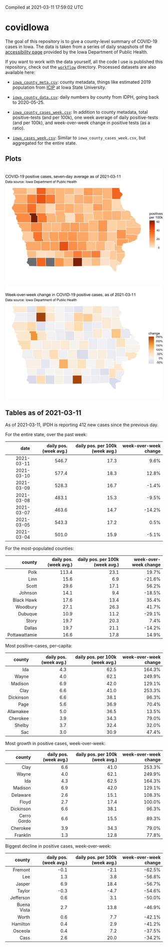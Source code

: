 Compiled at 2021-03-11 17:59:02 UTC

<!-- README.md is generated from README.Rmd. Please edit that file -->

# covidIowa

<!-- badges: start -->

<!-- badges: end -->

The goal of this repository is to give a county-level summary of
COVID-19 cases in Iowa. The data is taken from a series of daily
snapshots of the [accessibility
page](https://coronavirus.iowa.gov/pages/access) provided by the Iowa
Department of Public Health.

If you want to work with the data yourself, all the code I use is
published this repository, check out the [`workflow`](workflow)
directory. Processed datasets are also available here:

  - [`iowa_county_meta.csv`](https://raw.githubusercontent.com/ijlyttle/covidIowa/master/workflow/data/99-publish/iowa_county_meta.csv):
    county metadata, things like estimated 2019 population from
    [ICIP](https://www.icip.iastate.edu/tables/population/counties-estimates)
    at Iowa State University.

  - [`iowa_county_data.csv`](https://raw.githubusercontent.com/ijlyttle/covidIowa/master/workflow/data/99-publish/iowa_county_data.csv):
    daily numbers by county from IDPH, going back to 2020-05-25.

  - [`iowa_county_cases_week.csv`](https://raw.githubusercontent.com/ijlyttle/covidIowa/master/workflow/data/99-publish/iowa_county_data.csv):
    In addition to county metadata, total positive-tests (and per 100k),
    one week average of daily positive-tests (and per 100k), and
    week-over-week change in positive tests (as a ratio).

  - [`iowa_cases_week.csv`](https://raw.githubusercontent.com/ijlyttle/covidIowa/master/workflow/data/99-publish/iowa_cases_week.csv):
    Similar to `iowa_county_cases_week.csv`, but aggregated for the
    entire state.

## Plots

![](workflow/data/99-publish/iowa_cases.png)

![](workflow/data/99-publish/iowa_change.png)

## Tables as of 2021-03-11

As of 2021-03-11, IPDH is reporting 412 new cases since the previous
day.

For the entire state, over the past week:

|       date | daily pos. (week avg.) | daily pos. per 100k (week avg.) | week-over-week change |
| ---------: | ---------------------: | ------------------------------: | --------------------: |
| 2021-03-11 |                  546.7 |                            17.3 |                  9.6% |
| 2021-03-10 |                  577.4 |                            18.3 |                 12.8% |
| 2021-03-09 |                  528.3 |                            16.7 |                \-1.4% |
| 2021-03-08 |                  483.1 |                            15.3 |                \-9.5% |
| 2021-03-07 |                  463.6 |                            14.7 |               \-14.2% |
| 2021-03-05 |                  543.3 |                            17.2 |                  0.5% |
| 2021-03-04 |                  501.0 |                            15.9 |                \-5.1% |

For the most-populated counties:

|        county | daily pos. (week avg.) | daily pos. per 100k (week avg.) | week-over-week change |
| ------------: | ---------------------: | ------------------------------: | --------------------: |
|          Polk |                  113.4 |                            23.1 |                 19.7% |
|          Linn |                   15.6 |                             6.9 |               \-21.6% |
|         Scott |                   29.6 |                            17.1 |                 56.2% |
|       Johnson |                   14.1 |                             9.4 |               \-18.5% |
|    Black Hawk |                   17.6 |                            13.4 |                 35.4% |
|      Woodbury |                   27.1 |                            26.3 |                 41.7% |
|       Dubuque |                   10.9 |                            11.2 |               \-29.1% |
|         Story |                   19.7 |                            20.3 |                  7.4% |
|        Dallas |                   19.7 |                            21.1 |               \-14.2% |
| Pottawattamie |                   16.6 |                            17.8 |                 14.9% |

Most positive-cases, per-capita:

|    county | daily pos. (week avg.) | daily pos. per 100k (week avg.) | week-over-week change |
| --------: | ---------------------: | ------------------------------: | --------------------: |
|       Ida |                    4.3 |                            62.5 |                164.3% |
|     Wayne |                    4.0 |                            62.1 |                249.9% |
|   Madison |                    6.9 |                            42.0 |                129.1% |
|      Clay |                    6.6 |                            41.0 |                253.3% |
| Dickinson |                    6.6 |                            38.1 |                 96.3% |
|      Page |                    5.6 |                            36.9 |                 70.4% |
| Allamakee |                    5.0 |                            36.5 |                 13.5% |
|  Cherokee |                    3.9 |                            34.3 |                 79.0% |
|    Shelby |                    3.7 |                            32.4 |                 32.0% |
|       Sac |                    3.0 |                            30.9 |                 47.4% |

Most growth in positive cases, week-over-week:

|      county | daily pos. (week avg.) | daily pos. per 100k (week avg.) | week-over-week change |
| ----------: | ---------------------: | ------------------------------: | --------------------: |
|        Clay |                    6.6 |                            41.0 |                253.3% |
|       Wayne |                    4.0 |                            62.1 |                249.9% |
|         Ida |                    4.3 |                            62.5 |                164.3% |
|     Madison |                    6.9 |                            42.0 |                129.1% |
|    Delaware |                    2.6 |                            15.1 |                108.3% |
|       Floyd |                    2.7 |                            17.4 |                100.0% |
|   Dickinson |                    6.6 |                            38.1 |                 96.3% |
| Cerro Gordo |                    6.6 |                            15.5 |                 89.3% |
|    Cherokee |                    3.9 |                            34.3 |                 79.0% |
|    Franklin |                    1.3 |                            12.8 |                 77.8% |

Biggest decline in positive cases, week-over-week:

|      county | daily pos. (week avg.) | daily pos. per 100k (week avg.) | week-over-week change |
| ----------: | ---------------------: | ------------------------------: | --------------------: |
|     Fremont |                  \-0.1 |                           \-2.1 |               \-62.5% |
|         Lee |                    1.3 |                             3.8 |               \-56.8% |
|      Jasper |                    6.9 |                            18.4 |               \-56.7% |
|      Taylor |                  \-0.3 |                           \-4.7 |               \-54.6% |
|   Jefferson |                    0.6 |                             3.1 |               \-50.0% |
| Buena Vista |                    2.7 |                            13.8 |               \-46.9% |
|       Worth |                    0.6 |                             7.7 |               \-42.1% |
|    Hamilton |                    0.4 |                             2.9 |               \-41.2% |
|     Osceola |                    0.4 |                             7.2 |               \-37.5% |
|        Cass |                    2.6 |                            20.0 |               \-34.2% |
